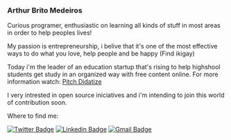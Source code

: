 ### Arthur Brito Medeiros

<!--
**ArthurBM/ArthurBM** is a ✨ _special_ ✨ repository because its `README.md` (this file) appears on your GitHub profile.-->
Curious programer, enthusiastic on learning all kinds of stuff in most areas in order to help peoples lives!

My passion is entrepreneurship, i belive that it's one of the most effective ways to do what you love, help people and be happy (Find ikigay)

Today i'm the leader of an education startup that's rising to help highshool students get study in an organized way with free content online. For more information watch:
[Pitch Didatize](https://www.youtube.com/watch?v=1b770VPGqb8&feature=youtu.be)

I very intrested in open source iniciatives and i'm intending to join this world of contribution soon.

Where to find me:

[![Twitter Badge](https://img.shields.io/badge/-@tutabritom-1ca0f1?style=flat-square&labelColor=1ca0f1&logo=twitter&logoColor=white&link=https://twitter.com/tutabritom)](https://twitter.com/tutabritom) 
[![Linkedin Badge](https://img.shields.io/badge/-Arthur%20Brito-blue?style=flat-square&logo=Linkedin&logoColor=white&link=https://www.linkedin.com/in/diego-schell-fernandes/)](https://www.linkedin.com/in/arthur-brito-medeiros-22ab01182/) 
[![Gmail Badge](https://img.shields.io/badge/-arthurmedeiros32@gmail.com-c14438?style=flat-square&logo=Gmail&logoColor=white&link=mailto:arthurmedeiros32@gmail.com)](mailto:arthurmedeiros32@gmail.com)
